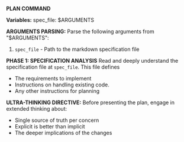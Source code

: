 **PLAN COMMAND**

**Variables:**
spec_file: $ARGUMENTS

**ARGUMENTS PARSING:**
Parse the following arguments from "$ARGUMENTS":
1. `spec_file` - Path to the markdown specification file

**PHASE 1: SPECIFICATION ANALYSIS**
Read and deeply understand the specification file at `spec_file`. This file defines 
- The requirements to implement
- Instructions on handling existing code.
- Any other instructions for planning

**ULTRA-THINKING DIRECTIVE:**
Before presenting the plan, engage in extended thinking about:
- Single source of truth per concern
- Explicit is better than implicit
- The deeper implications of the changes
